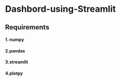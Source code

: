# Dashbord-using-Streamlit
## Requirements
#### 1. numpy
#### 2.pandas
#### 3.streamlit
#### 4.plotpy
